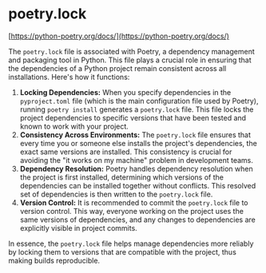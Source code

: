 # poetry.lock

[https://python-poetry.org/docs/](https://python-poetry.org/docs/)

The `poetry.lock` file is associated with Poetry, a dependency management and packaging tool in Python. This file plays a crucial role in ensuring that the dependencies of a Python project remain consistent across all installations. Here's how it functions:

1. **Locking Dependencies:** When you specify dependencies in the `pyproject.toml` file (which is the main configuration file used by Poetry), running `poetry install` generates a `poetry.lock` file. This file locks the project dependencies to specific versions that have been tested and known to work with your project.
2. **Consistency Across Environments:** The `poetry.lock` file ensures that every time you or someone else installs the project's dependencies, the exact same versions are installed. This consistency is crucial for avoiding the "it works on my machine" problem in development teams.
3. **Dependency Resolution:** Poetry handles dependency resolution when the project is first installed, determining which versions of the dependencies can be installed together without conflicts. This resolved set of dependencies is then written to the `poetry.lock` file.
4. **Version Control:** It is recommended to commit the `poetry.lock` file to version control. This way, everyone working on the project uses the same versions of dependencies, and any changes to dependencies are explicitly visible in project commits.

In essence, the `poetry.lock` file helps manage dependencies more reliably by locking them to versions that are compatible with the project, thus making builds reproducible.